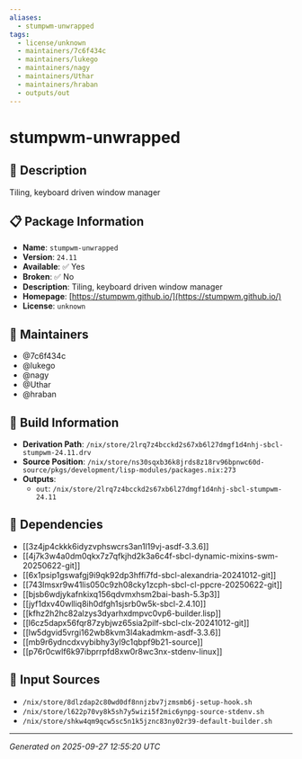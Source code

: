 ```yaml
---
aliases:
  - stumpwm-unwrapped
tags:
  - license/unknown
  - maintainers/7c6f434c
  - maintainers/lukego
  - maintainers/nagy
  - maintainers/Uthar
  - maintainers/hraban
  - outputs/out
---
```


# stumpwm-unwrapped

## 📝 Description

Tiling, keyboard driven window manager

## 📋 Package Information

- **Name**: `stumpwm-unwrapped`
- **Version**: `24.11`
- **Available**: ✅ Yes
- **Broken**: ✅ No
- **Description**: Tiling, keyboard driven window manager
- **Homepage**: [https://stumpwm.github.io/](https://stumpwm.github.io/)
- **License**: `unknown`
## 👥 Maintainers

- @7c6f434c
- @lukego
- @nagy
- @Uthar
- @hraban


## 🔧 Build Information

- **Derivation Path**: `/nix/store/2lrq7z4bcckd2s67xb6l27dmgf1d4nhj-sbcl-stumpwm-24.11.drv`
- **Source Position**: `/nix/store/ns30sqxb36k8jrds8z18rv96bpnwc60d-source/pkgs/development/lisp-modules/packages.nix:273`
- **Outputs**:
  - `out`:  `/nix/store/2lrq7z4bcckd2s67xb6l27dmgf1d4nhj-sbcl-stumpwm-24.11`

## 🔗 Dependencies

- [[3z4jp4ckkk6idyzvphswcrs3an1l19vj-asdf-3.3.6]]
- [[4j7k3w4a0dm0qkx7z7qfkjhd2k3a6c4f-sbcl-dynamic-mixins-swm-20250622-git]]
- [[6x1psip1gswafgj9i9qk92dp3hffi7fd-sbcl-alexandria-20241012-git]]
- [[743lmsxr9w41lis050c9zh08cky1zcph-sbcl-cl-ppcre-20250622-git]]
- [[bjsb6wdjykafnkixq156qdvmxhsm2bai-bash-5.3p3]]
- [[jyf1dxv40wlliq8ih0dfgh1sjsrb0w5k-sbcl-2.4.10]]
- [[kfhz2h2hc82alzys3dyarhxdmpvc0vp6-builder.lisp]]
- [[l6cz5dapx56fqr87zybjwz65sia2pilf-sbcl-clx-20241012-git]]
- [[lw5dgvid5vrgi162wb8kvm3l4akadmkm-asdf-3.3.6]]
- [[mb9r6ydncdxvybibhy3yl9c1qbpf9b21-source]]
- [[p76r0cwlf6k97ibprrpfd8xw0r8wc3nx-stdenv-linux]]

## 📁 Input Sources

- `/nix/store/8dlzdap2c80wd0df8nnjzbv7jzmsmb6j-setup-hook.sh`
- `/nix/store/l622p70vy8k5sh7y5wizi5f2mic6ynpg-source-stdenv.sh`
- `/nix/store/shkw4qm9qcw5sc5n1k5jznc83ny02r39-default-builder.sh`

---
*Generated on 2025-09-27 12:55:20 UTC*
